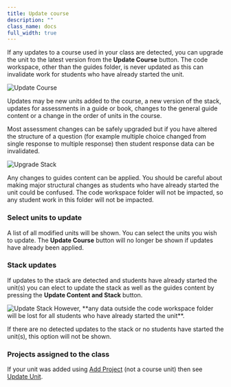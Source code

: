 ```yaml
---
title: Update course
description: ""
class_name: docs
full_width: true
---
```


If any updates to a course used in your class are detected, you can upgrade the unit to the latest version from the **Update Course** button. The code workspace, other than the guides folder, is never updated as this can invalidate work for students who have already started the unit.

<img alt="Update Course" src="/img/docs/class_administration/upgradecourse.png" class="simple"/>

Updates may be new units added to the course, a new version of the stack, updates for assessments in a guide or book, changes to the general guide content or a change in the order of units in the course. 

Most assessment changes can be safely upgraded but if you have altered the structure of a question (for example multiple choice changed from single response to multiple response) then student response data can be invalidated.

<img alt="Upgrade Stack" src="/img/docs/class_administration/upgradecoursedialog.png" class="simple"/>

Any changes to guides content can be applied. You should be careful about making major structural changes as students who have already started the unit could be confused. The code workspace folder will not be impacted, so any student work in this folder will not be impacted.

### Select units to update
A list of all modified units will be shown. You can select the units you wish to update. The **Update Course** button will no longer be shown if updates have already been applied.

### Stack updates
If updates to the stack are detected and students have already started the unit(s) you can elect to update the stack as well as the guides content by pressing the **Update Content and Stack** button.

<img alt="Update Stack" src="/img/docs/class_administration/stackupdate.png" class="simple"/>
However, **any data outside the code workspace folder will be lost for all students who have already started the unit**. 

If there are no detected updates to the stack or no students have started the unit(s), this option will not be shown.

### Projects assigned to the class
If your unit was added using [Add Project](/docs/classes/unitmanagement/assign-project) (not a course unit) then see [Update Unit](/docs/classes/unitmanagement/settings-info/updateunit/).


